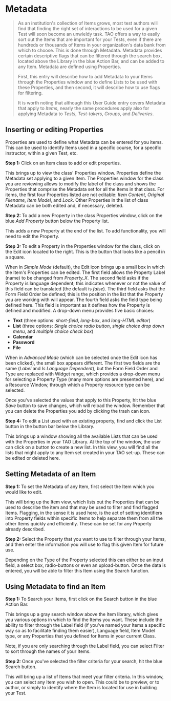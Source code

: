 # Metadata


>As an institution's collection of Items grows, most test authors will find that finding the right set of interactions to be used for a given Test will soon become an unwieldy task. TAO offers a way to easily sort out the Items that are important for your Tests, even if there are hundreds or thousands of Items in your organization's data bank from which to choose. This is done through Metadata. Metadata provides certain descriptive flags that can be filtered through the search box, located above the Library in the blue Action Bar, and can be added to any Item. Metadata are defined using Properties.
>
>First, this entry will describe how to add Metadata to your Items through the Properties window and to define Lists to be used with these Properties, and then second, it will describe how to use flags for filtering.
>
>It is worth noting that although this User Guide entry covers Metadata that apply to *Items*, nearly the same procedures apply also for applying Metadata to *Tests*, *Test-takers*, *Groups*, and *Deliveries*.

## Inserting or editing Properties

Properties are used to define what Metadata can be entered for you items. This can be used to identify Items used in a specific course, for a specific instructor, within a given Test, etc. 

**Step 1:** Click on an Item class to add or edit properties. 

This brings up to view the class' Properties window. Properties define the Metadata set applying to a given Item. The Properties window for the class you are reviewing allows to modify the label of the class and shows the Properties that comprise the Metadata set for all the Items in that class. For items, the first four Properties listed are not editable: *Item Content*, *Original Filename*, *Item Model*, and *Lock*. Other Properties in the list of class Metadata can be both edited and, if necessary, deleted.

**Step 2:**  To add a new Property in the class Properties window, click on the blue *Add Property* button below the Property list.

This adds a new Property at the end of the list. To add functionality, you will need to edit the Property.

**Step 3:** To edit a Property in the Properties window for the class, click on the Edit icon located to the right. This is the button that looks like a pencil in a square.

When in *Simple Mode* (default), the Edit icon brings up a small box in which the Item's Properties can be edited. The first field allows the Property Label (name) to be changed from *Property_X*. The second field asks if the Property is language dependent; this indicates whenever or not the value of this field can be translated (the default is *false*). The third field asks that the Form Field Order be defined; this is the position in the list that the Property you are working with will appear. The fourth field asks the field type being defined here. This field is important as it defines how the Property is defined and modified. A drop-down menu provides five basic choices:

- **Text** (three options: *short-field*, *long-box*, and *long-HTML editor*)
- **List** (three options: *Single choice radio button*, *single choice drop down menu*, and *multiple choice check box*)
- **Calendar**
- **Password**
- **File**

When in *Advanced Mode* (which can be selected once the Edit icon has been clicked), the small box appears different. The first two fields are the same (*Label* and *Is Language Dependent*), but the Form Field Order and Type are replaced with Widget range, which provides a drop-down menu for selecting a Property Type (many more options are presented here), and a Resource Window, through which a Property resource type can be selected.

Once you've selected the values that apply to this Property, hit the blue *Save* button to save changes, which will reload the window. Remember that you can delete the Properties you add by clicking the trash can icon.

**Step 4:** To edit a List used with an existing property, find and click the List button in the button bar below the Library.

This brings up a window showing all the available Lists that can be used with the Properties in your TAO Library. At the top of the window, the user can click on a button to create a new list. In this view, you will find all the lists that might apply to any Item set created in your TAO set-up. These can be edited or deleted here.

## Setting Metadata of an Item

**Step 1:** To set the Metadata of any Item, first select the Item which you would like to edit.

This will bring up the Item view, which lists out the Properties that can be used to describe the item and that may be used to filter and find flagged Items. Flagging, in the sense it is used here, is the act of setting identifiers into Property fields within specific Items to help separate them from all the other Items quickly and efficiently. These can be set for any Property already described. 

**Step 2:** Select the Property that you want to use to filter through your Items, and then enter the information you will use to flag this given Item for future use.

Depending on the Type of the Property selected this can either be an input field, a select box, radio-buttons or even an upload-button. Once the data is entered, you will be able to filter this Item using the Search function.

## Using Metadata to find an Item

**Step 1:** To Search your Items, first click on the Search button in the blue Action Bar.

This brings up a gray search window above the Item library, which gives you various options in which to find the Items you want. These include the ability to filter through the Label field (if you've named your Items a specific way so as to facilitate finding them easier), Language field, Item Model type, or any Properties that you defined for Items in your current Class.

Note, if you are only searching through the Label field, you can select Filter to sort through the names of your Items.

**Step 2:** Once you've selected the filter criteria for your search, hit the blue Search button.

This will bring up a list of Items that meet your filter criteria. In this window, you can select any Item you wish to open. This could be to preview, or to author, or simply to identify where the Item is located for use in building your Test. 

